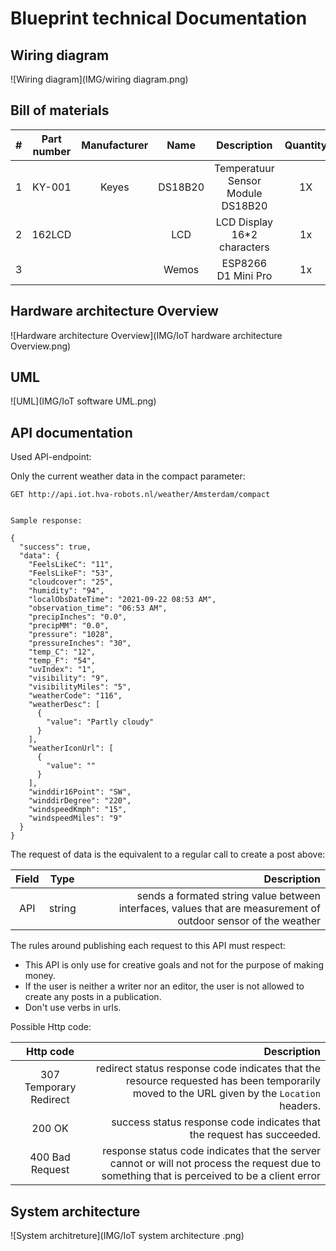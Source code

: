 # Blueprint technical Documentation

## Wiring diagram 
![Wiring diagram](IMG/wiring diagram.png)

## Bill of materials


|#| Part number  | Manufacturer  | Name    | Description                       | Quantity  | Cost   | url                                                                                                                                                                                                   |
|-|:------------:|:-------------:|:-------:|:---------------------------------:|:---------:|:------:| -----------------------------------------------------------------------------------------------------------------------------------------------------------------------------------------------------:|
|1|KY-001        | Keyes         | DS18B20 | Temperatuur Sensor Module DS18B20 |  1X       | € 2,99 |  [LINK]: https://www.otronic.nl/a-63016282/sensors/temperatuur-sensor-module-ds18b20-dallas-clone/?gclid=Cj0KCQjwz7uRBhDRARIsAFqjuln9ZQj2s46OsvXAT7ZA9GZl4vI5bgohDp9vesoGXoXQkQr0cAALCawaAsyKEALw_wcB |
|2|162LCD        |               | LCD     | LCD Display 16*2 characters       |  1x	 | € 4,00 |  [LINK]: https://www.tinytronics.nl/shop/en/displays/lcd/lcd-display-16*2-characters-with-white-text-and-blue-backlight                                                                               |
|3|              |               | Wemos   | ESP8266 D1 Mini Pro		       |  1x       | € 9,99 |  [LINK]: https://www.otronic.nl/a-62361236/esp8266/esp8266-d1-mini-pro-development-board-wemos/?gclid=Cj0KCQjwz7uRBhDRARIsAFqjulmBhLtjCYMU66G0RRoBpKQh2jNPKogIFRLE5b-eb9luPoIChLH3fdgaAkBTEALw_wcB    |

## Hardware architecture Overview
![Hardware architecture Overview](IMG/IoT hardware architecture Overview.png)

## UML
![UML](IMG/IoT software UML.png)

## API documentation 

Used API-endpoint:


Only the current weather data in the compact parameter:

```
GET http://api.iot.hva-robots.nl/weather/Amsterdam/compact
```
```

Sample response:
```
```
{
  "success": true,
  "data": {
    "FeelsLikeC": "11",
    "FeelsLikeF": "53",
    "cloudcover": "25",
    "humidity": "94",
    "localObsDateTime": "2021-09-22 08:53 AM",
    "observation_time": "06:53 AM",
    "precipInches": "0.0",
    "precipMM": "0.0",
    "pressure": "1028",
    "pressureInches": "30",
    "temp_C": "12",
    "temp_F": "54",
    "uvIndex": "1",
    "visibility": "9",
    "visibilityMiles": "5",
    "weatherCode": "116",
    "weatherDesc": [
      {
        "value": "Partly cloudy"
      }
    ],
    "weatherIconUrl": [
      {
        "value": ""
      }
    ],
    "winddir16Point": "SW",
    "winddirDegree": "220",
    "windspeedKmph": "15",
    "windspeedMiles": "9"
  }
}
```

The request of data is the equivalent to a regular call to create a post above:

| Field | Type   | Description                                                                                                    |
|:-----:|:------:| --------------------------------------------------------------------------------------------------------------:|
| API   | string | sends a formated string value between interfaces, values that are measurement of outdoor sensor of the weather |

The rules around publishing each request to this API must respect:

- This API is only use for creative goals and not for the purpose of making money.
- If the user is neither a writer nor an editor, the user is not allowed to create any posts in a publication.
- Don't use verbs in urls.

Possible Http code:

| Http code              | Description                                                                                                                                   |
|:----------------------:| ---------------------------------------------------------------------------------------------------------------------------------------------:|
| 307 Temporary Redirect | redirect status response code indicates that the resource requested has been temporarily moved to the URL given by the `Location` headers.    |
| 200 OK                 | success status response code indicates that the request has succeeded.                                                                        |
| 400 Bad Request        | response status code indicates that the server cannot or will not process the request due to something that is perceived to be a client error |


## System architecture 
![System architreture](IMG/IoT system architecture .png)